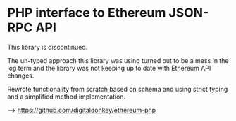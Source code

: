 # PHP interface to Ethereum JSON-RPC API

This library is discontinued.

The un-typed approach this library was using turned out to be a mess in the log term and the library was not keeping up to date with Ethereum API changes. 

Rewrote functionality from scratch based on schema and using strict typing and a simplified method implementation. 

-->  https://github.com/digitaldonkey/ethereum-php

